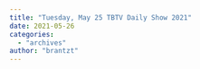 ```yaml
---
title: "Tuesday, May 25 TBTV Daily Show 2021"
date: 2021-05-26
categories: 
  - "archives"
author: "brantzt"
---
```



